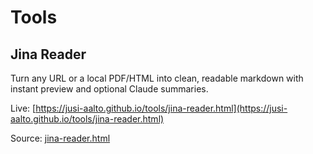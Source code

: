 # Tools

## Jina Reader
Turn any URL or a local PDF/HTML into clean, readable markdown with instant preview and optional Claude summaries.

Live: [https://jusi-aalto.github.io/tools/jina-reader.html](https://jusi-aalto.github.io/tools/jina-reader.html)

Source: [jina-reader.html](./jina-reader.html)
